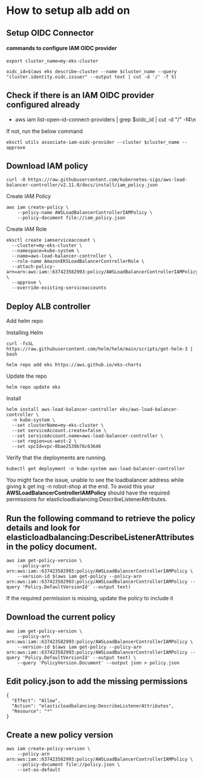 # How to setup alb add on

##  Setup OIDC Connector

#### commands to configure IAM OIDC provider 

```
export cluster_name=my-eks-cluster
```

```
oidc_id=$(aws eks describe-cluster --name $cluster_name --query "cluster.identity.oidc.issuer" --output text | cut -d '/' -f 5) 
```

## Check if there is an IAM OIDC provider configured already

- aws iam list-open-id-connect-providers | grep $oidc_id | cut -d "/" -f4\n 

If not, run the below command

```
eksctl utils associate-iam-oidc-provider --cluster $cluster_name --approve
```

## Download IAM policy

```
curl -O https://raw.githubusercontent.com/kubernetes-sigs/aws-load-balancer-controller/v2.11.0/docs/install/iam_policy.json
```

Create IAM Policy

```
aws iam create-policy \
    --policy-name AWSLoadBalancerControllerIAMPolicy \
    --policy-document file://iam_policy.json
```

Create IAM Role

```
eksctl create iamserviceaccount \
  --cluster=my-eks-cluster \
  --namespace=kube-system \
  --name=aws-load-balancer-controller \
  --role-name AmazonEKSLoadBalancerControllerRole \
  --attach-policy-arn=arn:aws:iam::637423582993:policy/AWSLoadBalancerControllerIAMPolicy \
  --approve \
  --override-existing-serviceaccounts
```

## Deploy ALB controller

Add helm repo

Installing Helm

```
curl -fsSL https://raw.githubusercontent.com/helm/helm/main/scripts/get-helm-3 | bash
```

```
helm repo add eks https://aws.github.io/eks-charts
```

Update the repo

```
helm repo update eks
```

Install

```
helm install aws-load-balancer-controller eks/aws-load-balancer-controller \            
  -n kube-system \
  --set clusterName=my-eks-cluster \
  --set serviceAccount.create=false \
  --set serviceAccount.name=aws-load-balancer-controller \
  --set region=us-west-2 \
  --set vpcId=vpc-0bae2539b76c63646
```

Verify that the deployments are running.

```
kubectl get deployment -n kube-system aws-load-balancer-controller
```

You might face the issue, unable to see the loadbalancer address while giving k get ing -n robot-shop at the end. To avoid this your **AWSLoadBalancerControllerIAMPolicy** should have the required permissions for elasticloadbalancing:DescribeListenerAttributes.

## Run the following command to retrieve the policy details and look for **elasticloadbalancing:DescribeListenerAttributes** in the policy document.
```
aws iam get-policy-version \
    --policy-arn arn:aws:iam::637423582993:policy/AWSLoadBalancerControllerIAMPolicy \
    --version-id $(aws iam get-policy --policy-arn arn:aws:iam::637423582993:policy/AWSLoadBalancerControllerIAMPolicy --query 'Policy.DefaultVersionId' --output text)
```

If the required permission is missing, update the policy to include it
## Download the current policy
```
aws iam get-policy-version \
    --policy-arn arn:aws:iam::637423582993:policy/AWSLoadBalancerControllerIAMPolicy \
    --version-id $(aws iam get-policy --policy-arn arn:aws:iam::637423582993:policy/AWSLoadBalancerControllerIAMPolicy --query 'Policy.DefaultVersionId' --output text) \
    --query 'PolicyVersion.Document' --output json > policy.json
```
## Edit policy.json to add the missing permissions
```
{
  "Effect": "Allow",
  "Action": "elasticloadbalancing:DescribeListenerAttributes",
  "Resource": "*"
}
```
## Create a new policy version
```
aws iam create-policy-version \
    --policy-arn arn:aws:iam::637423582993:policy/AWSLoadBalancerControllerIAMPolicy \
    --policy-document file://policy.json \
    --set-as-default
```
